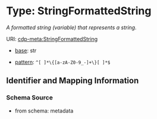 # Type: StringFormattedString




_A formatted string (variable) that represents a string._



URI: [cdp-meta:StringFormattedString](metadataStringFormattedString)

* [base](https://w3id.org/linkml/base): str




* [pattern](https://w3id.org/linkml/pattern): `^[ ]*\{[a-zA-Z0-9_-]+\}[ ]*$`






## Identifier and Mapping Information







### Schema Source


* from schema: metadata



